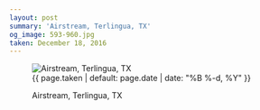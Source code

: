 ```yaml
---
layout: post
summary: 'Airstream, Terlingua, TX'
og_image: 593-960.jpg
taken: December 18, 2016
---
```


<figure class="post" data-src="{{ site.assets_url }}/{{ page.og_image }}">
<img alt="Airstream, Terlingua, TX" sizes="(min-width: 700px) 50vw, calc(100vw - 2rem)" src="{{ site.assets_url }}/593-480.jpg" srcset="{{ site.assets_url }}/593-240.jpg 240w, {{ site.assets_url }}/593-480.jpg 480w, {{ site.assets_url }}/593-720.jpg 720w, {{ site.assets_url }}/593-960.jpg 960w"/>
<figcaption>
<time>{{ page.taken | default: page.date | date: "%B %-d, %Y" }}</time>
<p>Airstream, Terlingua, TX</p>
</figcaption>
</figure>

